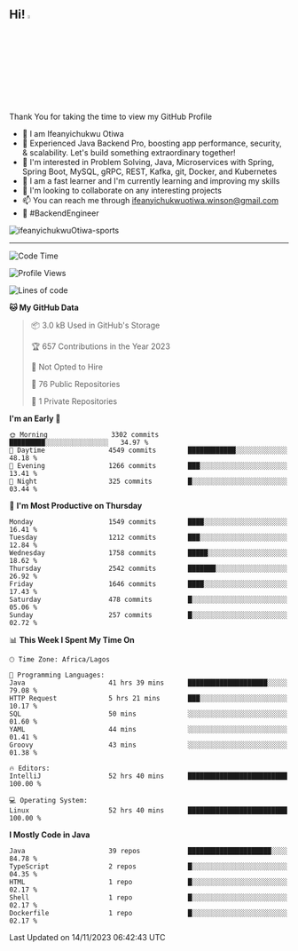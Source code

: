 <!-- BLOG-POST-LIST:START --><!-- BLOG-POST-LIST:END -->

## Hi! <img src="https://media.giphy.com/media/hvRJCLFzcasrR4ia7z/giphy.gif" width="4%"> 

Thank You for taking the time to view my GitHub Profile

- 👋 I am Ifeanyichukwu Otiwa
- 🚀 Experienced Java Backend Pro, boosting app performance, security, & scalability. Let's build something extraordinary together!
- 👀 I'm interested in Problem Solving, Java, Microservices with Spring, Spring Boot, MySQL, gRPC, REST, Kafka, git, Docker, and Kubernetes
- 🌱 I am a fast learner and I'm currently learning and improving my skills
- 💞️ I'm looking to collaborate on any interesting projects
- 📫 You can reach me through ifeanyichukwuotiwa.winson@gmail.com
- 🚀 #BackendEngineer

<p align="left" marginTop="10px"> <img src="https://komarev.com/ghpvc/?username=ifeanyichukwuOtiwa-sports&label=Profile%20views&color=0e75b6&style=for-the-badge" alt="ifeanyichukwuOtiwa-sports" /> </p>

***

<!--START_SECTION:waka-->
![Code Time](http://img.shields.io/badge/Code%20Time-1%2C926%20hrs%2053%20mins-blue)

![Profile Views](http://img.shields.io/badge/Profile%20Views-7-blue)

![Lines of code](https://img.shields.io/badge/From%20Hello%20World%20I%27ve%20Written-3.8%20million%20lines%20of%20code-blue)

**🐱 My GitHub Data** 

> 📦 3.0 kB Used in GitHub's Storage 
 > 
> 🏆 657 Contributions in the Year 2023
 > 
> 🚫 Not Opted to Hire
 > 
> 📜 76 Public Repositories 
 > 
> 🔑 1 Private Repositories 
 > 
**I'm an Early 🐤** 

```text
🌞 Morning                3302 commits        █████████░░░░░░░░░░░░░░░░   34.97 % 
🌆 Daytime                4549 commits        ████████████░░░░░░░░░░░░░   48.18 % 
🌃 Evening                1266 commits        ███░░░░░░░░░░░░░░░░░░░░░░   13.41 % 
🌙 Night                  325 commits         █░░░░░░░░░░░░░░░░░░░░░░░░   03.44 % 
```
📅 **I'm Most Productive on Thursday** 

```text
Monday                   1549 commits        ████░░░░░░░░░░░░░░░░░░░░░   16.41 % 
Tuesday                  1212 commits        ███░░░░░░░░░░░░░░░░░░░░░░   12.84 % 
Wednesday                1758 commits        █████░░░░░░░░░░░░░░░░░░░░   18.62 % 
Thursday                 2542 commits        ███████░░░░░░░░░░░░░░░░░░   26.92 % 
Friday                   1646 commits        ████░░░░░░░░░░░░░░░░░░░░░   17.43 % 
Saturday                 478 commits         █░░░░░░░░░░░░░░░░░░░░░░░░   05.06 % 
Sunday                   257 commits         █░░░░░░░░░░░░░░░░░░░░░░░░   02.72 % 
```


📊 **This Week I Spent My Time On** 

```text
🕑︎ Time Zone: Africa/Lagos

💬 Programming Languages: 
Java                     41 hrs 39 mins      ████████████████████░░░░░   79.08 % 
HTTP Request             5 hrs 21 mins       ███░░░░░░░░░░░░░░░░░░░░░░   10.17 % 
SQL                      50 mins             ░░░░░░░░░░░░░░░░░░░░░░░░░   01.60 % 
YAML                     44 mins             ░░░░░░░░░░░░░░░░░░░░░░░░░   01.41 % 
Groovy                   43 mins             ░░░░░░░░░░░░░░░░░░░░░░░░░   01.38 % 

🔥 Editors: 
IntelliJ                 52 hrs 40 mins      █████████████████████████   100.00 % 

💻 Operating System: 
Linux                    52 hrs 40 mins      █████████████████████████   100.00 % 
```

**I Mostly Code in Java** 

```text
Java                     39 repos            █████████████████████░░░░   84.78 % 
TypeScript               2 repos             █░░░░░░░░░░░░░░░░░░░░░░░░   04.35 % 
HTML                     1 repo              █░░░░░░░░░░░░░░░░░░░░░░░░   02.17 % 
Shell                    1 repo              █░░░░░░░░░░░░░░░░░░░░░░░░   02.17 % 
Dockerfile               1 repo              █░░░░░░░░░░░░░░░░░░░░░░░░   02.17 % 
```




 Last Updated on 14/11/2023 06:42:43 UTC
<!--END_SECTION:waka-->

<!--
<p align="center">
![trophy](https://github-profile-trophy.vercel.app/?username=ifeanyichukwuOtiwa-sports&theme=onedark) (https://github.com/ryo-ma/github-profile-trophy)
</p>
-->

<!---
ifeanyi-otiwa/ifeanyi-otiwa is a ✨ special ✨ repository because its `README.md` (this file) appears on your GitHub profile.
You can click the Preview link to take a look at your changes.
--->
